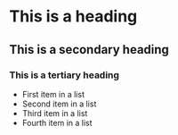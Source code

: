 # This is a heading
## This is a secondary heading
### This is a tertiary heading

* First item in a list
* Second item in a list
* Third item in a list
* Fourth item in a list

